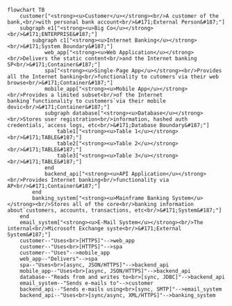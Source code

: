 <!--c4dsl
workspace 
[
    items
    [
        external_person customer "Customer" ("A customer of the bank,`with personal bank accounts")
        enterprise e1 "Big Co"
        [
            system c1 "Internet Banking"
            [
                Container web_app "Web Application" utilizing "Java, Spring MVC" ("Delivers the static content`and the Internet banking SPA")
                Container spa "Single-Page App" utilizing "JavaScript, Angular" ("Provides all the Internet banking`functionality to cutomers`via their web browser")
                Container mobile_app "Mobile App" utilizing "C#, Xamarin" ("Provides a limited subset`of the Internet banking`functionality to customers`via their mobile device")
                Database database "Database" utilizing "SQL Database" ("Stores user registration`information, hashed auth credentials,`access logs, etc.")
                [
                    Table table1 "Table 1"
                    Table table2 "Table 2"
                    Table table3 "Table 3"
                ]
                Container backend_api "API Application" utilizing "Java, Docker Container" ("Provides Internet banking`functionality via API")
            ]
            system banking_system "Mainframe Banking System"  ("Stores all of the core`banking information about`customers, accounts, transactions, etc.")
        ]
        external_system email_system "E-Mail System" ("The internal`Microsoft Exchange system")
    ]

    connections
    [
        customer Uses web_app utilizing "HTTPS"
        customer Uses spa utilizing "HTTPS"
        customer Uses mobile_app
        web_app Delivers spa
        spa Uses backend_api utilizing "async, JSON/HTTPS"
        mobile_app Uses backend_api utilizing "async, JSON/HTTPS"
        database "Reads from and writes to" backend_api utilizing "sync, JDBC"
        email_system "Sends e-mails to" customer 
        backend_api "Sends e-mails using" email_system utilizing "sync, SMTP"
        backend_api Uses banking_system utilizing "sync/async, XML/HTTPS"
    ]
]
c4dsl-->


``` mermaid
flowchart TB
    customer["<strong><u>Customer</u></strong><br/>A customer of the bank,<br/>with personal bank account<br/>&#171;External Person&#187;"]
    subgraph e1["<strong><u>Big Co</u></strong><br/>&#171;ENTERPRISE&#187;"]
        subgraph c1["<strong><u>Internet Banking</u></strong><br/>&#171;System Boundary&#187;"]
            web_app["<strong><u>Web Application</u></strong><br/>Delivers the static content<br/>and the Internet banking SP<br/>&#171;Container&#187;"]
            spa["<strong><u>Single-Page App</u></strong><br/>Provides all the Internet banking<br/>functionality to cutomers`via their web browse<br/>&#171;Container&#187;"]
            mobile_app["<strong><u>Mobile App</u></strong><br/>Provides a limited subset<br/>of the Internet banking`functionality to customers`via their mobile devic<br/>&#171;Container&#187;"]
            subgraph database["<strong><u>Database</u></strong><br/>Stores user registration<br/>information, hashed auth credentials,`access logs, etc<br/>&#171;Database Boundary&#187;"]
                table1["<strong><u>Table 1</u></strong><br/>&#171;TABLE&#187;"]
                table2["<strong><u>Table 2</u></strong><br/>&#171;TABLE&#187;"]
                table3["<strong><u>Table 3</u></strong><br/>&#171;TABLE&#187;"]
            end
            backend_api["<strong><u>API Application</u></strong><br/>Provides Internet banking<br/>functionality via AP<br/>&#171;Container&#187;"]
        end
        banking_system["<strong><u>Mainframe Banking System</u></strong><br/>Stores all of the core<br/>banking information about`customers, accounts, transactions, etc<br/>&#171;System&#187;"]
    end
    email_system["<strong><u>E-Mail System</u></strong><br/>The internal<br/>Microsoft Exchange syste<br/>&#171;External System&#187;"]
    customer--"Uses<br>[HTTPS]"-->web_app
    customer--"Uses<br>[HTTPS]"-->spa
    customer--"Uses"-->mobile_app
    web_app--"Delivers"-->spa
    spa--"Uses<br>[async, JSON/HTTPS]"-->backend_api
    mobile_app--"Uses<br>[async, JSON/HTTPS]"-->backend_api
    database--"Reads from and writes to<br>[sync, JDBC]"-->backend_api
    email_system--"Sends e-mails to"-->customer
    backend_api--"Sends e-mails using<br>[sync, SMTP]"-->email_system
    backend_api--"Uses<br>[sync/async, XML/HTTPS]"-->banking_system

```